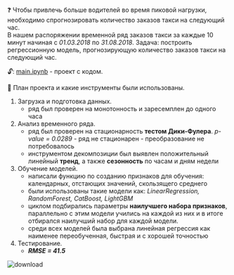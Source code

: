 ❓ Чтобы привлечь больше водителей во время пиковой нагрузки, необходимо спрогнозировать количество заказов такси на следующий час. \
В нашем распоряжении временной ряд заказов такси за каждые 10 минут начиная с *01.03.2018* по *31.08.2018*.
Задача: построить регрессионную модель, прогнозирующую количество заказов такси на следующий час.

🔓:
[main.ipynb](https://github.com/ssensse/training_projects/blob/main/Taxi%20forecast/main.ipynb) - проект с кодом.

🔧 План проекта и какие инструменты были использованы.

1. Загрузка и подготовка данных.
    * ряд был проверен на монотонность и заресемплен до одного часа
2. Анализ временного ряда. 
    * ряд был проверен на стационарность **тестом Дики-Фулера**. *p-value = 0.0289* - ряд не стационарен - преобразование не потребовалось
    * инструментом декомпозиции был выявлен положительный линейный **тренд**, а также **сезонность** по часам и дням недели
3. Обучение моделей.
    * написали функцию по созданию признаков для обучения: календарных, отстающих значений, скользящего среднего
    * были использованы такие модели как: *LinearRegression, RandomForest, CatBoost, LightGBM*
    * циклом подбирались параметры **наилучшего набора признаков**, параллельно с этим модели учились на каждой из них и в итоге отбирался наилучший набор для каждой модели.
    * среди всех моделей была выбрана линейная регрессия как наименее переобученная, быстрая и с хорошей точностью
4. Тестирование. 
    * ***RMSE = 41.5***

![download](https://user-images.githubusercontent.com/102548885/193137824-a96112e9-a5a2-4a74-b0aa-b5aaaba86d65.png)
